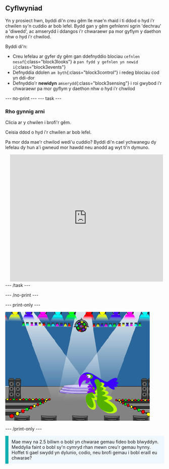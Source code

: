 ## Cyflwyniad

Yn y prosiect hwn, byddi di'n creu gêm lle mae'n rhaid i ti ddod o hyd i'r chwilen sy'n cuddio ar bob lefel. Bydd gan y gêm gefnlenni sgrin 'dechrau' a 'diwedd', ac amserydd i ddangos i'r chwaraewr pa mor gyflym y daethon nhw o hyd i'r chwilod.

Byddi di'n:
+ Creu lefelau ar gyfer dy gêm gan ddefnyddio blociau `cefnlen nesaf`{:class="block3looks"} a `pan fydd y gefnlen yn newid i`{:class="block3events"}
+ Defnyddia ddolen `am byth`{:class="block3control"} i redeg blociau cod yn ddi-dor
+ Defnyddio'r **newidyn** `amserydd`{:class="block3sensing"} i roi gwybod i'r chwaraewr pa mor gyflym y daethon nhw o hyd i'r chwilod

--- no-print --- --- task ---
### Rho gynnig arni
<div style="display: flex; flex-wrap: wrap">
<div style="flex-basis: 200px; flex-grow: 1">  
Clicia ar y chwilen i brofi'r gêm.

Ceisia ddod o hyd i'r chwilen ar bob lefel.

Pa mor dda mae'r chwilod wedi'u cuddio? Byddi di'n cael ychwanegu dy lefelau dy hun a'i gwneud mor hawdd neu anodd ag wyt ti'n dymuno.

</div>
<div class="scratch-preview" style="margin-left: 15px;">
  <iframe allowtransparency="true" width="485" height="402" src="https://scratch.mit.edu/projects/embed/486719939/?autostart=false" frameborder="0"></iframe>
</div>
</div>
--- /task ---

--- /no-print ---

--- print-only ---

![Y prosiect gorffenedig.](images/showcase_static.png)

--- /print-only ---

<p style="border-left: solid; border-width:10px; border-color: #0faeb0; background-color: aliceblue; padding: 10px;">
Mae mwy na 2.5 biliwn o bobl yn chwarae gemau fideo bob blwyddyn. Meddylia faint o bobl sy'n cymryd rhan mewn creu'r gemau hynny. Hoffet ti gael swydd yn dylunio, codio, neu brofi gemau i bobl eraill eu chwarae? 
</p>

